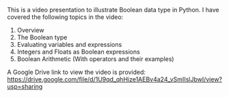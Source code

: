 This is a video presentation to illustrate Boolean data type in Python. I have covered the following topics in the video:
1. Overview
2. The Boolean type
3. Evaluating variables and expressions
4. Integers and Floats as Boolean expressions
5. Boolean Arithmetic (With operators and their examples)

A Google Drive link to view the video is provided: https://drive.google.com/file/d/1U9qd_qhHize1AEBv4a24_vSmIIslJbwI/view?usp=sharing
